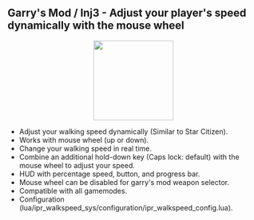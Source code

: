 Garry's Mod / Inj3 - Adjust your player's speed dynamically with the mouse wheel
-------
<p align="center">
   <img width="160" src="https://i.imgur.com/j0hO8rg.gif" alt="">
</p>

- Adjust your walking speed dynamically (Similar to Star Citizen).
- Works with mouse wheel (up or down).
- Change your walking speed in real time.
- Combine an additional hold-down key (Caps lock: default) with the mouse wheel to adjust your speed.
- HUD with percentage speed, button, and progress bar.
- Mouse wheel can be disabled for garry's mod weapon selector.
- Compatible with all gamemodes.
- Configuration (lua/ipr_walkspeed_sys/configuration/ipr_walkspeed_config.lua).
